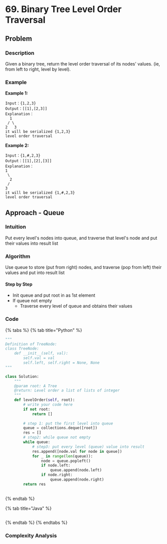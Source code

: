 # 69. Binary Tree Level Order Traversal

## Problem

### Description

Given a binary tree, return the level order traversal of its nodes' values. \(ie, from left to right, level by level\).

### Example

**Example 1:**

```text
Input：{1,2,3}
Output：[[1],[2,3]]
Explanation：
  1
 / \
2   3
it will be serialized {1,2,3}
level order traversal
```

**Example 2:**

```text
Input：{1,#,2,3}
Output：[[1],[2],[3]]
Explanation：
1
 \
  2
 /
3
it will be serialized {1,#,2,3}
level order traversal
```

## Approach - Queue

### Intuition

Put every level's nodes into queue, and traverse that level's node and put their values into result list

### Algorithm

Use queue to store \(put from right\) nodes, and traverse \(pop from left\) their values and put into result list

#### Step by Step

* Init queue and put root in as 1st element 
* If queue not empty
  * Traverse every level of queue and obtains their values 

### Code

{% tabs %}
{% tab title="Python" %}
```python
"""
Definition of TreeNode:
class TreeNode:
    def __init__(self, val):
        self.val = val
        self.left, self.right = None, None
"""

class Solution:
    """
    @param root: A Tree
    @return: Level order a list of lists of integer
    """
    def levelOrder(self, root):
        # write your code here
        if not root:
            return []
        
        # step 1: put the first level into queue
        queue = collections.deque([root])
        res = []
        # step2: while queue not empty
        while queue:
            # step3: put every level (queue) value into result
            res.append([node.val for node in queue])
            for _ in range(len(queue)):
                node = queue.popleft()
                if node.left:
                    queue.append(node.left)
                if node.right:
                    queue.append(node.right)
        return res
                

```
{% endtab %}

{% tab title="Java" %}
```java

```
{% endtab %}
{% endtabs %}

### Complexity Analysis

